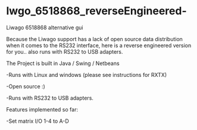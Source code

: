 # lwgo_6518868_reverseEngineered-
Liwago 6518868 alternative gui 

Because the Liwago support has a lack of open source data distribution when it comes to the RS232 interface, here is a reverse engineered version for you.. also runs with RS232 to USB adapters.

The Project is built in Java / Swing / Netbeans

-Runs with Linux and windows (please see instructions for RXTX)

-Open source :)

-Runs with RS232 to USB adapters.

Features implemented so far:

-Set matrix I/O 1-4 to A-D
